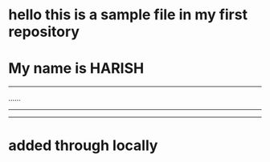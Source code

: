 # hello this is a sample file in my first repository

# My name is HARISH

-----
......
******
-----
# added through locally